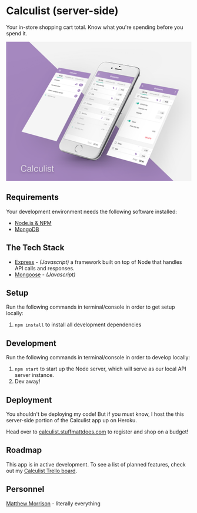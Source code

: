 # Calculist (server-side) #
Your in-store shopping cart total. Know what you're spending before you spend it.

![alt tag](Mockup.png)

## Requirements ##
Your development environment needs the following software installed:

* [Node.js & NPM](https://nodejs.org/en/)
* [MongoDB](https://www.mongodb.com/)

## The Tech Stack ##
* [Express](https://expressjs.com/) - *(Javascript)* a framework built on top of Node that handles API calls and responses.
* [Mongoose](http://mongoosejs.com/) - *(Javascript)* 

## Setup ##
Run the following commands in terminal/console in order to get setup locally:

1. `npm install` to install all development dependencies

## Development ##
Run the following commands in terminal/console in order to develop locally:

1. `npm start` to start up the Node server, which will serve as our local API server instance.
2. Dev away!

## Deployment ##
You shouldn't be deploying my code! But if you must know, I host the this server-side portion of the Calculist app up on Heroku.

Head over to [calculist.stuffmattdoes.com](https://calculist.stuffmattdoes.com) to register and shop on a budget!

## Roadmap ##
This app is in active development. To see a list of planned features, check out my [Calculist Trello board](https://trello.com/b/ZQUkXrIX/calculist).

## Personnel ##
[Matthew Morrison](m.james.morrison00@gmail.com) - literally everything

